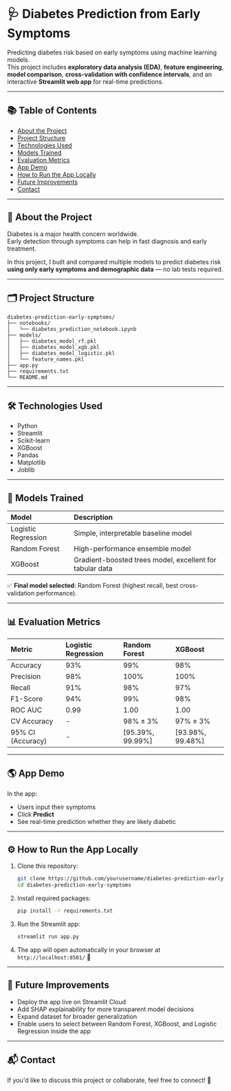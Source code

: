 # 🩺 Diabetes Prediction from Early Symptoms

Predicting diabetes risk based on early symptoms using machine learning models.  
This project includes **exploratory data analysis (EDA)**, **feature engineering**, **model comparison**, **cross-validation with confidence intervals**, and an interactive **Streamlit web app** for real-time predictions.

---

## 📚 Table of Contents
- [About the Project](#-about-the-project)
- [Project Structure](#-project-structure)
- [Technologies Used](#-technologies-used)
- [Models Trained](#-models-trained)
- [Evaluation Metrics](#-evaluation-metrics)
- [App Demo](#-app-demo)
- [How to Run the App Locally](#-how-to-run-the-app-locally)
- [Future Improvements](#-future-improvements)
- [Contact](#-contact)

---

## 🧠 About the Project

Diabetes is a major health concern worldwide.  
Early detection through symptoms can help in fast diagnosis and early treatment.

In this project, I built and compared multiple models to predict diabetes risk **using only early symptoms and demographic data** — no lab tests required.

---

## 🗂️ Project Structure

```
diabetes-prediction-early-symptoms/
├── notebooks/
│   └── diabetes_prediction_notebook.ipynb
├── models/
│   ├── diabetes_model_rf.pkl
│   ├── diabetes_model_xgb.pkl
│   ├── diabetes_model_logistic.pkl
│   └── feature_names.pkl
├── app.py
├── requirements.txt
└── README.md
```



---

## 🛠️ Technologies Used
- Python
- Streamlit
- Scikit-learn
- XGBoost
- Pandas
- Matplotlib
- Joblib

---

## 🤖 Models Trained

| Model                | Description                                 |
|:---------------------|:--------------------------------------------|
| Logistic Regression  | Simple, interpretable baseline model        |
| Random Forest        | High-performance ensemble model             |
| XGBoost              | Gradient-boosted trees model, excellent for tabular data |

✅ **Final model selected**: Random Forest (highest recall, best cross-validation performance).

---

## 📊 Evaluation Metrics

| Metric            | Logistic Regression | Random Forest | XGBoost |
|:------------------|:---------------------|:--------------|:--------|
| Accuracy          | 93%                  | 99%           | 98%     |
| Precision         | 98%                  | 100%          | 100%    |
| Recall            | 91%                  | 98%           | 97%     |
| F1-Score          | 94%                  | 99%           | 98%     |
| ROC AUC           | 0.99                 | 1.00          | 1.00    |
| CV Accuracy       | -                    | 98% ± 3%      | 97% ± 3%|
| 95% CI (Accuracy) | -                    | [95.39%, 99.99%] | [93.98%, 99.48%] |

---

## 🌎 App Demo
In the app:
- Users input their symptoms
- Click **Predict**
- See real-time prediction whether they are likely diabetic

---

## ⚙️ How to Run the App Locally

1. Clone this repository:
    ```bash
    git clone https://github.com/yourusername/diabetes-prediction-early-symptoms.git
    cd diabetes-prediction-early-symptoms
    ```

2. Install required packages:
    ```bash
    pip install -r requirements.txt
    ```

3. Run the Streamlit app:
    ```bash
    streamlit run app.py
    ```

4. The app will open automatically in your browser at `http://localhost:8501/` 🎯

---

## 🚀 Future Improvements
- Deploy the app live on Streamlit Cloud
- Add SHAP explainability for more transparent model decisions
- Expand dataset for broader generalization
- Enable users to select between Random Forest, XGBoost, and Logistic Regression inside the app

---

## 📬 Contact

If you'd like to discuss this project or collaborate, feel free to connect! 🚀
